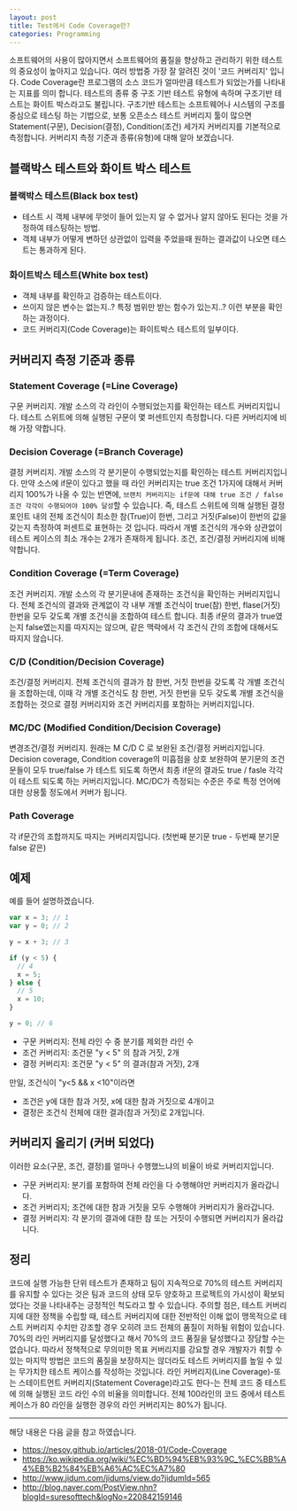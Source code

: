 ```yaml
---
layout: post
title: Test에서 Code Coverage란?
categories: Programming
---
```


소프트웨어의 사용이 많아지면서 소프트웨어의 품질을 향상하고 관리하기 위한 테스트의 중요성이 높아지고 있습니다. 여러 방법중 가장 잘 알려진 것이 '코드 커버리지' 입니다. Code Coverage란 프로그램의 소스 코드가 얼마만큼 테스트가 되었는가를 나타내는 지표를 의미 합니다. 테스트의 종류 중 구조 기반 테스트 유형에 속하며 구조기반 테스트는 화이트 박스라고도 불립니다. 구조기반 테스트는 소프트웨어나 시스템의 구조를 중심으로 테스팅 하는 기법으로, 보통 오픈소스 테스트 커버리지 툴이 많으면 Statement(구문), Decision(결정), Condition(조건) 세가지 커버리지를 기본적으로 측정합니다. 커버리지 측정 기준과 종류(유형)에 대해 알아 보겠습니다.

## 블랙박스 테스트와 화이트 박스 테스트

### 블랙박스 테스트(Black box test)

- 테스트 시 객체 내부에 무엇이 들어 있는지 알 수 없거나 알지 않아도 된다는 것을 가정하여 테스팅하는 방법.
- 객체 내부가 어떻게 변하던 상관없이 입력을 주었을때 원하는 결과값이 나오면 테스트는 통과하게 된다.

### 화이트박스 테스트(White box test)

- 객체 내부를 확인하고 검증하는 테스트이다.
- 쓰이지 않은 변수는 없는지..? 특정 범위만 받는 함수가 있는지..? 이런 부분을 확인하는 과정이다.
- 코드 커버리지(Code Coverage)는 화이트박스 테스트의 일부이다.

## 커버리지 측정 기준과 종류

### Statement Coverage (=Line Coverage)

구문 커버리지. 개발 소스의 각 라인이 수행되었는지를 확인하는 테스트 커버리지입니다. 테스트 스위트에 의해 실행된 구문이 몇 퍼센트인지 측정합니다. 다른 커버리지에 비해 가장 약합니다.

### Decision Coverage (=Branch Coverage)

결정 커버리지. 개발 소스의 각 분기문이 수행되었는지를 확인하는 테스트 커버리지입니다. 만약 소스에 if문이 있다고 했을 때 라인 커버리지는 true 조건 1가지에 대해서 커버리지 100%가 나올 수 있는 반면에, `브랜치 커버리지는 if문에 대해 true 조건 / false 조건 각각이 수행되어야 100% 달성`할 수 있습니다. 즉, 테스트 스위트에 의해 실행된 결정 포인트 내의 전체 조건식이 최소한 참(True)이 한번, 그리고 거짓(False)이 한번의 값을 갖는지 측정하여 퍼센트로 표현하는 것 입니다. 따라서 개별 조건식의 개수와 상관없이 테스트 케이스의 최소 개수는 2개가 존재하게 됩니다. 조건, 조건/결정 커버리지에 비해 약합니다.

### Condition Coverage (=Term Coverage)

조건 커버리지. 개발 소스의 각 분기문내에 존재하는 조건식을 확인하는 커버리지입니다. 전체 조건식의 결과와 관계없이 각 내부 개별 조건식이 true(참) 한번, flase(거짓) 한번을 모두 갖도록 개별 조건식을 조합하여 테스트 합니다. 최종 if문의 결과가 true였는지 false였는지를 따지지는 않으며, 같은 맥락에서 각 조건식 간의 조합에 대해서도 따지지 않습니다.

### C/D (Condition/Decision Coverage)

조건/결정 커버리지. 전체 조건식의 결과가 참 한번, 거짓 한번을 갖도록 각 개별 조건식을 조합하는데, 이때 각 개별 조건식도 참 한번, 거짓 한번을 모두 갖도록 개별 조건식을 조합하는 것으로 결정 커버리지와 조건 커버리지를 포함하는 커버리지입니다.

### MC/DC (Modified Condition/Decision Coverage)

변경조건/결정 커버리지. 원래는 M C/D C 로 보완된 조건/결정 커버리지입니다. Decision coverage, Condition coverage의 미흡점을 상호 보완하여 분기문의 조건문들이 모두 true/false 가 테스트 되도록 하면서 최종 if문의 결과도 true / fasle 각각이 테스트 되도록 하는 커버리지입니다. MC/DC가 측정되는 수준은 주로 특정 언어에 대한 상용툴 정도에서 커버가 됩니다.

### Path Coverage

각 if문간의 조합까지도 따지는 커버리지입니다. (첫번째 분기문 true - 두번째 분기문 false 같은)

## 예제

예를 들어 설명하겠습니다.

```js
var x = 3; // 1
var y = 0; // 2

y = x + 3; // 3

if (y < 5) {
  // 4
  x = 5;
} else {
  // 5
  x = 10;
}

y = 0; // 6
```

- 구문 커버리지: 전체 라인 수 중 분기를 제외한 라인 수
- 조건 커버리지: 조건문 "y < 5" 의 참과 거짓, 2개
- 결정 커버리지: 조건문 "y < 5" 의 결과(참과 거짓), 2개

만일, 조건식이 "y<5 && x <10"이라면

- 조건은 y에 대한 참과 거짓, x에 대한 참과 거짓으로 4개이고
- 결정은 조건식 전체에 대한 결과(참과 거짓)로 2개입니다.

## 커버리지 올리기 (커버 되었다)

이러한 요소(구문, 조건, 결정)를 얼마나 수행했느냐의 비율이 바로 커버리지입니다.

- 구문 커버리지: 분기를 포함하여 전체 라인을 다 수행해야만 커버리지가 올라갑니다.
- 조건 커버리지; 조건에 대한 참과 거짓을 모두 수행해야 커버리지가 올라갑니다.
- 결정 커버리지: 각 분기의 결과에 대한 참 또는 거짓이 수행되면 커버리지가 올라갑니다.

## 정리

코드에 실행 가능한 단위 테스트가 존재하고 팀이 지속적으로 70%의 테스트 커버리지를 유지할 수 있다는 것은 팀과 코드의 상태 모두 양호하고 프로젝트의 가시성이 확보되었다는 것을 나타내주는 긍정적인 척도라고 할 수 있습니다. 주의할 점은, 테스트 커버리지에 대한 정책을 수립할 때, 테스트 커버리지에 대한 전반적인 이해 없이 맹목적으로 테스트 커버리지 수치만 강조할 경우 오히려 코드 전체의 품질이 저하될 위험이 있습니다. 70%의 라인 커버리지를 달성했다고 해서 70%의 코드 품질을 달성했다고 장담할 수는 없습니다. 따라서 정책적으로 무의미한 목표 커버리지를 강요할 경우 개발자가 취할 수 있는 마지막 방법은 코드의 품질을 보장하지는 않더라도 테스트 커버리지를 높일 수 있는 무가치한 테스트 케이스를 작성하는 것입니다. 라인 커버리지(Line Coverage)-또는 스테이트먼트 커버리지(Statement Coverage)라고도 한다-는 전체 코드 중 테스트에 의해 실행된 코드 라인 수의 비율을 의미합니다. 전체 100라인의 코드 중에서 테스트 케이스가 80 라인을 실행한 경우의 라인 커버리지는 80%가 됩니다.

---

해당 내용은 다음 글을 참고 하였습니다.

- https://nesoy.github.io/articles/2018-01/Code-Coverage
- https://ko.wikipedia.org/wiki/%EC%BD%94%EB%93%9C_%EC%BB%A4%EB%B2%84%EB%A6%AC%EC%A7%80
- http://www.jidum.com/jidums/view.do?jidumId=565
- http://blog.naver.com/PostView.nhn?blogId=suresofttech&logNo=220842159146
